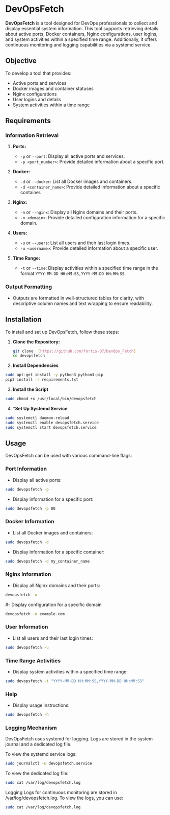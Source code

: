 # DevOpsFetch

**DevOpsFetch** is a tool designed for DevOps professionals to collect and display essential system information. This tool supports retrieving details about active ports, Docker containers, Nginx configurations, user logins, and system activities within a specified time range. Additionally, it offers continuous monitoring and logging capabilities via a systemd service.

## Objective

To develop a tool that provides:
- Active ports and services
- Docker images and container statuses
- Nginx configurations
- User logins and details
- System activities within a time range

## Requirements

### Information Retrieval

1. **Ports:**
   - `-p` or `--port`: Display all active ports and services.
   - `-p <port_number>`: Provide detailed information about a specific port.

2. **Docker:**
   - `-d` or `--docker`: List all Docker images and containers.
   - `-d <container_name>`: Provide detailed information about a specific container.

3. **Nginx:**
   - `-n` or `--nginx`: Display all Nginx domains and their ports.
   - `-n <domain>`: Provide detailed configuration information for a specific domain.

4. **Users:**
   - `-u` or `--users`: List all users and their last login times.
   - `-u <username>`: Provide detailed information about a specific user.

5. **Time Range:**
   - `-t` or `--time`: Display activities within a specified time range in the format `YYYY-MM-DD HH:MM:SS,YYYY-MM-DD HH:MM:SS`.

### Output Formatting

- Outputs are formatted in well-structured tables for clarity, with descriptive column names and text wrapping to ensure readability.

## Installation

To install and set up DevOpsFetch, follow these steps:

1. **Clone the Repository:**
   ```bash
   git clone  [https://github.com/fortis-07/DevOps_Fetch]
   cd devopsfetch
   ```
2. **Install Dependencies**
  ```bash sudo apt-get update
sudo apt-get install -y python3 python3-pip
pip3 install -r requirements.txt
```
3. **Install the Script**
```bash   sudo cp devopsfetch.py /usr/local/bin/devopsfetch
sudo chmod +x /usr/local/bin/devopsfetch
```
4. ***Set Up Systemd Service**
```bash sudo cp devopsfetch.service /etc/systemd/system/
sudo systemctl daemon-reload
sudo systemctl enable devopsfetch.service
sudo systemctl start devopsfetch.service
```
## Usage

DevOpsFetch can be used with various command-line flags:

### Port Information
- Display all active ports:
```bash
sudo devopsfetch -p
```
- Display information for a specific port:
```bash
sudo devopsfetch -p 80
```
### Docker Information
- List all Docker images and containers:
```bash
sudo devopsfetch -d
```
- Display information for a specific container:
  
```bash
sudo devopsfetch -d my_container_name
```
### Nginx Information
- Display all Nginx domains and their ports:

```bash
devopsfetch -n
```

#- Display configuration for a specific domain
```bash
devopsfetch -n example.com
```
### User Information
- List all users and their last login times:

```bash
sudo devopsfetch -u
```
### Time Range Activities
- Display system activities within a specified time range:
```bash
sudo devopsfetch -t "YYYY-MM-DD HH:MM:SS,YYYY-MM-DD HH:MM:SS"
```
### Help
- Display usage instructions:

```bash
sudo devopsfetch -h
```
### Logging Mechanism

DevOpsFetch uses systemd for logging. Logs are stored in the system journal and a dedicated log file.

To view the systemd service logs:

```bash
sudo journalctl -u devopsfetch.service
```

To view the dedicated log file:
```bash
sudo cat /var/log/devopsfetch.log
```
Logging
Logs for continuous monitoring are stored in /var/log/devopsfetch.log. To view the logs, you can use:

```bash
sudo cat /var/log/devopsfetch.log
```


